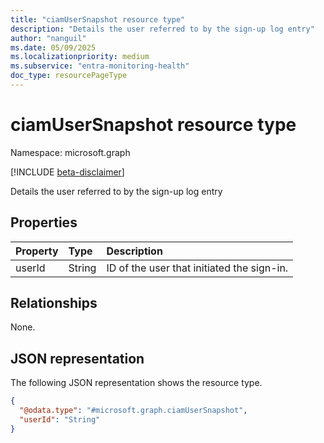 ```yaml
---
title: "ciamUserSnapshot resource type"
description: "Details the user referred to by the sign-up log entry"
author: "nanguil"
ms.date: 05/09/2025
ms.localizationpriority: medium
ms.subservice: "entra-monitoring-health"
doc_type: resourcePageType
---
```


# ciamUserSnapshot resource type

Namespace: microsoft.graph

[!INCLUDE [beta-disclaimer](../../includes/beta-disclaimer.md)]

Details the user referred to by the sign-up log entry


## Properties
|Property|Type|Description|
|:---|:---|:---|
|userId|String|ID of the user that initiated the sign-in.|

## Relationships
None.

## JSON representation
The following JSON representation shows the resource type.
<!-- {
  "blockType": "resource",
  "@odata.type": "microsoft.graph.ciamUserSnapshot"
}
-->
``` json
{
  "@odata.type": "#microsoft.graph.ciamUserSnapshot",
  "userId": "String"
}
```

